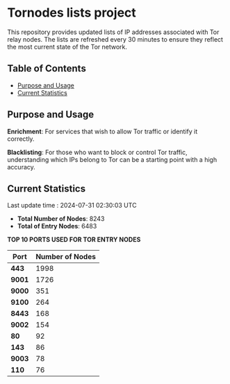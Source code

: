 # Tornodes lists project

This repository provides updated lists of IP addresses associated with Tor relay nodes. The lists are refreshed every 30 minutes to ensure they reflect the most current state of the Tor network.

## Table of Contents

- [Purpose and Usage](#purpose-and-usage)
- [Current Statistics](#current-statistics)


## Purpose and Usage

**Enrichment**: For services that wish to allow Tor traffic or identify it correctly.

**Blacklisting**: For those who want to block or control Tor traffic, understanding which IPs belong to Tor can be a starting point with a high accuracy.

## Current Statistics

Last update time : 2024-07-31 02:30:03 UTC

- **Total Number of Nodes**: 8243
- **Total of Entry Nodes**: 6483

**TOP 10 PORTS USED FOR TOR ENTRY NODES**

| **Port** | **Number of Nodes** |
|------|-----------------|
| **443**   | 1998  |
| **9001**   | 1726  |
| **9000**   | 351  |
| **9100**   | 264  |
| **8443**   | 168  |
| **9002**   | 154  |
| **80**   | 92  |
| **143**   | 86  |
| **9003**   | 78  |
| **110**   | 76  |

